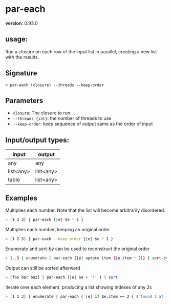 # par-each

**version**: 0.93.0

## **usage**:

Run a closure on each row of the input list in parallel, creating a new list with the results.

## Signature

`> par-each (closure) --threads --keep-order`

## Parameters

- `closure`: The closure to run.
- `--threads {int}`: the number of threads to use
- `--keep-order`: keep sequence of output same as the order of input

## Input/output types:

| input       | output      |
| ----------- | ----------- |
| any         | any         |
| list\<any\> | list\<any\> |
| table       | list\<any\> |

## Examples

Multiplies each number. Note that the list will become arbitrarily disordered.

```bash
> [1 2 3] | par-each {|e| $e * 2 }
```

Multiplies each number, keeping an original order

```bash
> [1 2 3] | par-each --keep-order {|e| $e * 2 }
```

Enumerate and sort-by can be used to reconstruct the original order

```bash
> 1..3 | enumerate | par-each {|p| update item ($p.item * 2)} | sort-by item | get item
```

Output can still be sorted afterward

```bash
> [foo bar baz] | par-each {|e| $e + '!' } | sort
```

Iterate over each element, producing a list showing indexes of any 2s

```bash
> [1 2 3] | enumerate | par-each { |e| if $e.item == 2 { $"found 2 at ($e.index)!"} }
```
